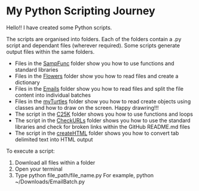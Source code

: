 # My Python Scripting Journey

Hello!! I have created some Python scripts.

The scripts are organised into folders. Each of the folders contain a .py script and dependant files (wherever required). Some scripts generate output files within the same folders.

* Files in the [SampFunc](SampFunc) folder show you how to use functions and standard libraries
* Files in the [Flowers](Flowers) folder show you how to read files and create a dictionary
* Files in the [Emails](Emails) folder show you how to read files and split the file content into individual batches
* Files in the [myTurtles](myTurtles) folder show you how to read create objects using classes and how to draw on the screen. Happy drawring!!!
* The script in the [C25K](C25K) folder shows you how to use functions and loops
* The script in the [CheckURLs](CheckURLs) folder shows you how to use the standard libraries and check for broken links within the GitHub README.md files
* The script in the [createHTML](createHTML) folder shows you how to convert tab delimited text into HTML output

To execute a script:
1. Download all files within a folder
2. Open your terminal
3. Type python file_path/file_name.py For example, python ~/Downloads/EmailBatch.py
